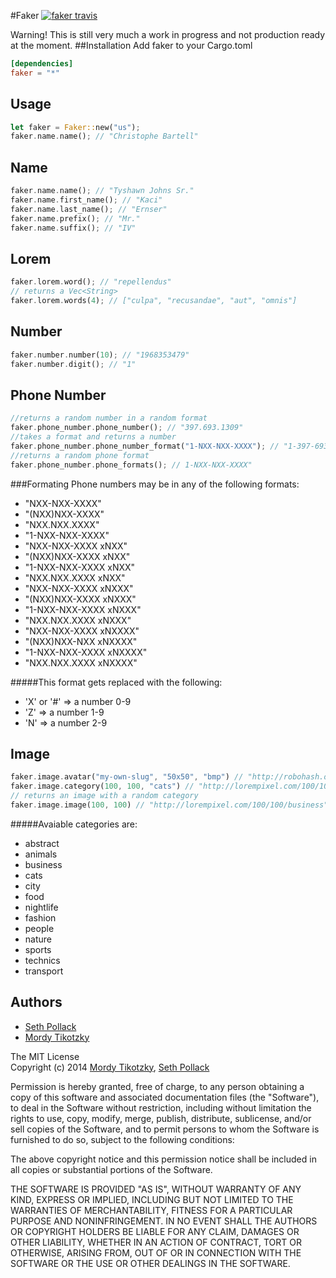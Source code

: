 #Faker
[![faker travis](http://img.shields.io/travis/tikotzky/faker-rs.svg?branch=master&style=flat-square)](https://travis-ci.org/tikotzky/faker-rs)

Warning! This is still very much a work in progress and not production ready at the moment.
##Installation
Add faker to your Cargo.toml
```toml
[dependencies]
faker = "*"
```
## Usage
```rust
let faker = Faker::new("us");
faker.name.name(); // "Christophe Bartell"
```
## Name
```rust
faker.name.name(); // "Tyshawn Johns Sr."
faker.name.first_name(); // "Kaci"
faker.name.last_name(); // "Ernser"
faker.name.prefix(); // "Mr."
faker.name.suffix(); // "IV"
```
## Lorem
```rust
faker.lorem.word(); // "repellendus"
// returns a Vec<String>
faker.lorem.words(4); // ["culpa", "recusandae", "aut", "omnis"]
```
## Number
```rust
faker.number.number(10); // "1968353479"
faker.number.digit(); // "1"
```
## Phone Number
```rust
//returns a random number in a random format
faker.phone_number.phone_number(); // "397.693.1309"
//takes a format and returns a number
faker.phone_number.phone_number_format("1-NXX-NXX-XXXX"); // "1-397-693-1309"
//returns a random phone format
faker.phone_number.phone_formats(); // 1-NXX-NXX-XXXX"
```
###Formating
Phone numbers may be in any of the following formats:
* "NXX-NXX-XXXX"
* "(NXX)NXX-XXXX"
* "NXX.NXX.XXXX"
* "1-NXX-NXX-XXXX"
* "NXX-NXX-XXXX xNXX"
* "(NXX)NXX-XXXX xNXX"
* "1-NXX-NXX-XXXX xNXX"
* "NXX.NXX.XXXX xNXX"
* "NXX-NXX-XXXX xNXXX"
* "(NXX)NXX-XXXX xNXXX"
* "1-NXX-NXX-XXXX xNXXX"
* "NXX.NXX.XXXX xNXXX"
* "NXX-NXX-XXXX xNXXXX"
* "(NXX)NXX-NXX xNXXXX"
* "1-NXX-NXX-XXXX xNXXXX"
* "NXX.NXX.XXXX xNXXXX"

#####This format gets replaced with the following:
- 'X' or '#' => a number 0-9
- 'Z' => a number 1-9
- 'N' => a number 2-9

## Image
```rust
faker.image.avatar("my-own-slug", "50x50", "bmp") // "http://robohash.org/my-own-slug.bmp?size=50x50"
faker.image.category(100, 100, "cats") // "http://lorempixel.com/100/100/cats"
// returns an image with a random category
faker.image.image(100, 100) // "http://lorempixel.com/100/100/business"
```
#####Avaiable categories are:
* abstract
* animals
* business
* cats
* city
* food
* nightlife
* fashion
* people
* nature
* sports
* technics
* transport

## Authors
* [Seth Pollack](https://github.com/sethpollack)
* [Mordy Tikotzky](https://github.com/tikotzky)

The MIT License  
Copyright (c) 2014 [Mordy Tikotzky](https://github.com/tikotzky), [Seth Pollack](https://github.com/sethpollack)

Permission is hereby granted, free of charge, to any person obtaining a copy of this software and associated documentation files (the "Software"), to deal in the Software without restriction, including without limitation the rights to use, copy, modify, merge, publish, distribute, sublicense, and/or sell copies of the Software, and to permit persons to whom the Software is furnished to do so, subject to the following conditions:

The above copyright notice and this permission notice shall be included in all copies or substantial portions of the Software.

THE SOFTWARE IS PROVIDED "AS IS", WITHOUT WARRANTY OF ANY KIND, EXPRESS OR IMPLIED, INCLUDING BUT NOT LIMITED TO THE WARRANTIES OF MERCHANTABILITY, FITNESS FOR A PARTICULAR PURPOSE AND NONINFRINGEMENT. IN NO EVENT SHALL THE AUTHORS OR COPYRIGHT HOLDERS BE LIABLE FOR ANY CLAIM, DAMAGES OR OTHER LIABILITY, WHETHER IN AN ACTION OF CONTRACT, TORT OR OTHERWISE, ARISING FROM, OUT OF OR IN CONNECTION WITH THE SOFTWARE OR THE USE OR OTHER DEALINGS IN THE SOFTWARE.
